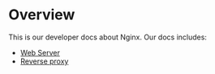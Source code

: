 # Overview
This is our developer docs about Nginx. Our docs includes:

- [Web Server](nginx/web_server.md)
- [Reverse proxy](nginx/reverse_proxy.md)